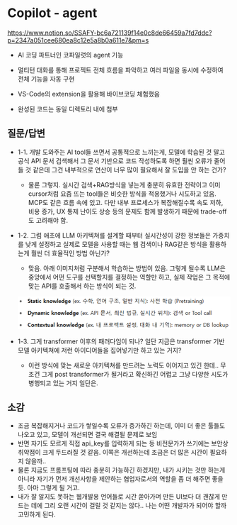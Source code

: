 # Copilot - agent

https://www.notion.so/SSAFY-bc6a721139f14e0c8de66459a7fd7ddc?p=2347a051cee680ea8c12e5a8b0a611e7&pm=s

- AI 코딩 파트너인 코파일럿의 agent 기능
- 멀티턴 대화를 통해 프로젝트 전체 흐름을 파악하고 여러 파일을 동시에 수정하여 전체 기능을 자동 구현
- VS-Code의 extension을 활용해 바이브코딩 체험했음

- 완성된 코드는 동일 디렉토리 내에 첨부



## 질문/답변

- 1-1. 개발 도와주는 AI tool들 쓰면서 공통적으로 느끼는게, 모델에 학습된 것 말고 공식 API 문서 검색해서 그 문서 기반으로 코드 작성하도록 하면 훨씬 오류가 줄어들 것 같은데 그건 내부적으로 연산이 너무 많이 필요해서 잘 도입을 안 하는 건가?

  - 물론 그렇지. 실시간 검색+RAG방식을 넣는게 충분히 유효한 전략이고 이미 cursor처럼 요즘 뜨는 tool들은 비슷한 방식을 적용했거나 시도하고 있음. MCP도 같은 흐름 속에 있고. 다만 내부 프로세스가 복잡해질수록 속도 저하, 비용 증가, UX 통제 난이도 상승 등의 문제도 함께 발생하기 때문에 trade-off도 고려해야 함.

- 1-2. 그럼 애초에 LLM 아키텍쳐를 설계할 때부터 실시간성이 강한 정보들은 가중치를 낮게 설정하고 실제로 모델을 사용할 때는 웹 검색이나 RAG같은 방식을 활용하는게 훨씬 더 효율적인 방법 아닌가?

  - 맞음. 아래 이미지처럼 구분해서 학습하는 방법이 있음. 그렇게 될수록 LLM은 중앙에서 어떤 도구를 선택할지를 결정하는 역할만 하고, 실제 작업은 그 목적에 맞는 API를 호출해서 하는 방식이 되는 것.

  ![image](./image.png)

- 1-3. 그게 transformer 이후의 패러다임이 되나? 일단 지금은 transformer 기반 모델 아키텍쳐에 저런 아이디어들을 집어넣기만 하고 있는 거지?

  - 이런 방식에 맞는 새로운 아키텍쳐를 만드려는 노력도 이어지고 있긴 한데.. 무조건 그게 post transformer가 될거라고 확신하긴 어렵고 그냥 다양한 시도가 병행되고 있는 거지 일단은.

## 

## 소감

- 조금 복잡해지거나 코드가 쌓일수록 오류가 증가하긴 하는데, 이미 더 좋은 툴들도 나오고 있고, 모델이 개선되면 결국 해결될 문제로 보임
- 반면 자기도 모르게 직접 api_key를 입력하게 되는 등 비전문가가 쓰기에는 보안상 취약점이 크게 두드러질 것 같음. 이쪽은 개선하는데 조금은 더 많은 시간이 필요하지 않을까..
- 물론 지금도 프롬프팅에 따라 충분히 가능하긴 하겠지만, 내가 시키는 것만 하는게 아니라 자기가 먼저 개선사항을 제안하는 협업자로서의 역할을 좀 더 해주면 좋을 듯. 아마 그렇게 될 거고.
- 내가 잘 알지도 못하는 웹개발용 언어들로 시간 쏟아가며 만든 UI보다 더 괜찮게 만드는 데에 그리 오랜 시간이 걸릴 것 같지는 않다.. 나는 어떤 개발자가 되어야 할까 고민하게 된다.